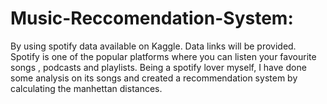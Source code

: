 # Music-Reccomendation-System:
By using spotify data available on Kaggle.
Data links will be provided.
Spotify is one of the popular platforms where you can listen your favourite songs , podcasts and playlists.
Being a spotify lover myself, I have done some analysis on its songs and created a recommendation system by calculating the manhettan distances.
